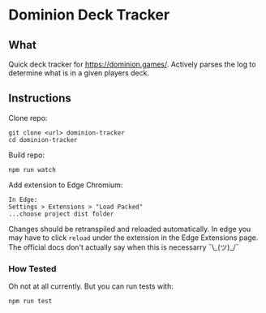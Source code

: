 # Dominion Deck Tracker

## What

Quick deck tracker for https://dominion.games/. Actively parses the log to determine what is in a given players deck.

## Instructions

Clone repo:

```
git clone <url> dominion-tracker
cd dominion-tracker
```

Build repo:

```
npm run watch
```

Add extension to Edge Chromium:

```
In Edge:
Settings > Extensions > "Load Packed"
...choose project dist folder
```

Changes should be retranspiled and reloaded automatically. In edge you may have to click `reload` under the extension in the Edge Extensions page. The official docs don't actually say when this is necessarry ¯\\\_(ツ)\_\/¯

### How Tested

Oh not at all currently. But you can run tests with:

```
npm run test
```
